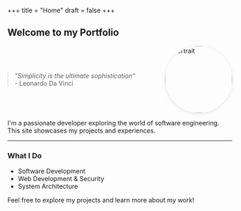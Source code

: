 +++
title = "Home"
draft = false
+++

<h2 class="site-title">Welcome to my Portfolio</h2>

<div style="display: flex; align-items: center; gap: 2rem; flex-wrap: wrap;">
  <blockquote class="main-quote" style="margin: 0; flex: 1;">
    <em>"Simplicity is the ultimate sophistication"</em><br>
    <span>- Leonardo Da Vinci</span>
  </blockquote>
  <img src="/photos/portrait.jpg" alt="Portrait" style="width: 150px; height: 150px; object-fit: cover; border-radius: 50%; box-shadow: 0 2px 8px rgba(0,0,0,0.1);">
</div>

I'm a passionate developer exploring the world of software engineering. This site showcases my projects and experiences.

---

### What I Do
- Software Development
- Web Development & Security
- System Architecture

Feel free to explore my projects and learn more about my work!

